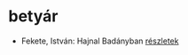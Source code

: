 # betyár

- Fekete, István: Hajnal Badányban [részletek](../_details/Fekete%2C%20Istv%C3%A1n.md#id_729)